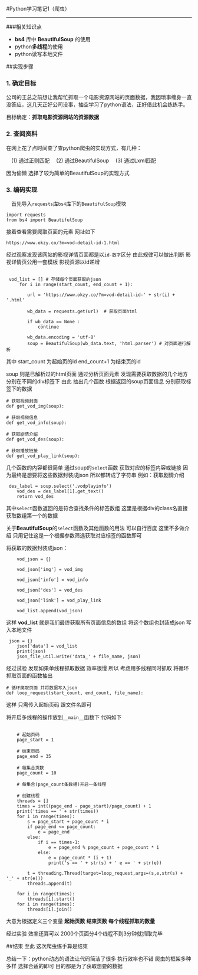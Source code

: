 #Python学习笔记1（爬虫）

---

###相关知识点

* **bs4** 库中 **BeautifulSoup** 的使用
* python**多线程**的使用
* python读写本地文件

##实现步骤
### 1. 确定目标

公司的王总之前想让我帮忙抓取一个电影资源网站的页面数据，我因琐事缠身一直没答应，这几天正好公司没事，抽空学习了python语法，正好借此机会练练手。

目标确定：**抓取电影资源网站的资源数据**

### 2. 查阅资料
在网上花了点时间查了查python爬虫的实现方式，有几种：

&ensp;&ensp;(1) 通过正则匹配
&ensp;&ensp;(2) 通过BeautifulSoup
&ensp;&ensp;(3) 通过Lxml匹配

因为偷懒 选择了较为简单的BeautifulSoup的实现方式
### 3. 编码实现

&ensp;&ensp;首先导入`requests`库`bs4`库下的`BeautifulSoup`模块

```
import requests
from bs4 import BeautifulSoup
```

接着查看需要爬取页面的元素 网址如下

`https://www.okzy.co/?m=vod-detail-id-1.html`

经过观察发现该网站的影视详情页面都是以`id-数字`区分 由此规律可以做出判断 影视详情页公用一套模板 影视资源以id递增

```

 vod_list = [] # 存储每个页面获取的json
	 for i in range(start_count, end_count + 1):

	    url = 'https://www.okzy.co/?m=vod-detail-id-' + str(i) + '.html'

	    wb_data = requests.get(url)  # 获取页面html

	    if wb_data == None :
	        continue

	    wb_data.encoding = 'utf-8'
	    soup = BeautifulSoup(wb_data.text, 'html.parser') # 对页面进行解析
```

其中 start_count 为起始页的id end_count+1 为结束页的id

soup 则是已解析过的html页面
通过分析页面元素 发现需要获取数据的几个地方分别在不同的div标签下 由此 抽出几个函数 根据返回的soup页面信息 分别获取标签下的数据

```
# 获取视频封面
def get_vod_img(soup):

# 获取视频信息
def get_vod_info(soup):

# 获取剧情介绍
def get_vod_des(soup):

# 获取播放链接
def get_vod_play_link(soup):
```

几个函数的内容都很简单 通过soup的`select`函数 获取对应的标签内容或链接 因为最终是想要将这些数据封装成json 所以都转成了字符串 例如：获取剧情介绍

```
 des_label = soup.select('.vodplayinfo')
    vod_des = des_label[1].get_text()
    return vod_des
```

其中`select`函数返回的是符合查找条件的标签数组 这里是根据div的class名直接获取数组第一个的数据

关于**BeautifulSoup**的`select`函数及其他函数的用法 可以自行百度 这里不多做介绍 只用记住这是一个根据参数筛选获取对应标签的函数即可

将获取的数据封装成json：

```
	vod_json = {}

	vod_json['img'] = vod_img

	vod_json['info'] = vod_info

	vod_json['des'] = vod_des

	vod_json['link'] = vod_play_link

	vod_list.append(vod_json)
```

这样 **vod_list** 就是我们最终获取所有页面信息的数组
将这个数组也封装成json 写入本地文件

```
 json = {}
    json['data'] = vod_list
    print(json)
    json_file_util.write('data_' + file_name, json)
```

经过试验 发现如果单线程抓取数据 效率很慢 所以 考虑用多线程同时抓取 将循环抓取页面的函数抽出

```
# 循环爬取页面 并将数据写入json
def loop_request(start_count, end_count, file_name):
```

这样 只需传入起始页码 跟文件名即可

将开启多线程的操作放到`__main__`函数下 代码如下

```

    # 起始页码
    page_start = 1

    # 结束页码
    page_end = 35

    # 每集合页数
    page_count = 10

    # 每集合(page_count条数据)开启一条线程

    # 创建线程
    threads = []
    times = int((page_end - page_start)/page_count) + 1
    print('times == ' + str(times))
    for i in range(times):
        s = page_start + page_count * i
        if page_end <= page_count:
            e = page_end
        else:
            if i == times-1:
                e = page_end % page_count + page_count * i
            else:
                e = page_count * (i + 1)
                print('s == ' + str(s) + ' e == ' + str(e))

        t = threading.Thread(target=loop_request,args=(s,e,str(s) + '_' + str(e)))
        threads.append(t)

    for i in range(times):
        threads[i].start()
    for i in range(times):
        threads[i].join()
```

大意为根据定义三个变量 **起始页数**  **结束页数**  **每个线程抓取的数量**

经过实验 效率还算可以 2000个页面分4个线程不到3分钟就抓取完毕


##结束
至此 这次爬虫练手算是结束

总结一下：python动态的语法让代码简洁了很多 执行效率也不错 爬虫的框架多种多样 选择合适的即可 目的都是为了获取想要的数据